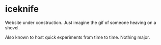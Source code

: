 # iceknife

Website under construction. Just imagine the gif of someone heaving on a shovel.

Also known to host quick experiments from time to time. Nothing major.
